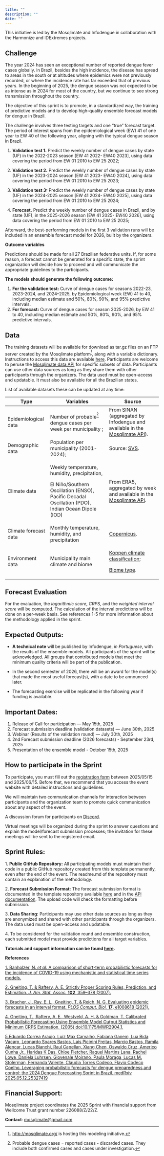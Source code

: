 ```yaml
---
title: ""
description: ""
date: ""
---
```


This initiative is led by the Mosqlimate and Infodengue in collaboration with the Harmonize and IDExtremes projects.


## **Challenge**

The year 2024 has seen an exceptional number of reported dengue fever cases globally. In Brazil, besides the high incidence, the disease has spread to areas in the south or at altitudes where epidemics were not previously recorded, or where the incidence rate has far exceeded that of previous years. In the beginning of 2025, the dengue season was not expected to be as intense as in 2024 for most of the country, but we continue to see strong transmission throughout the country. 

The objective of this sprint is to promote, in a standardized way, the training of predictive models and to develop high-quality ensemble forecast models for dengue in Brazil.

The challenge involves three testing targets and one “true” forecast target. The period of interest spans from the epidemiological week (EW) 41 of one year to EW 40 of the following year, aligning with the typical dengue season in Brazil.

1. **Validation test 1.** Predict the weekly number of dengue cases by state (UF) in the 2022-2023 season [EW 41 2022- EW40 2023], using data covering the period from EW 01 2010 to EW 25 2022;
2. **Validation test 2.** Predict the weekly number of dengue cases by state (UF) in the 2023-2024 season [EW 41 2023- EW40 2024], using data covering the period from EW 01 2010 to EW 25 2023;

3. **Validation test 3:** Predict the weekly number of dengue cases by state (UF) in the 2024-2025 season [EW 41 2024- EW40 2025], using data covering the period from EW 01 2010 to EW 25 2024;
4. **Forecast.** Predict the weekly number of dengue cases in Brazil, and by state (UF), in the 2025-2026 season [EW 41 2025- EW40 2026], using data covering the period from EW 01 2010 to EW 25 2025;

Afterward, the best-performing models in the first 3 validation runs will be included in an ensemble forecast model for 2026, built by the organizers.

**Outcome variables**

Predictions should be made for all 27 Brazilian federative units. If, for some reason, a forecast cannot be generated for a specific state, the sprint organization will decide how to proceed and will communicate the appropriate guidelines to the participants.

**The models should generate the following outcome:**

1. **For the validation test:** Curve of dengue cases for seasons 2022-23, 2023-2024, and 2024–2025, by Epidemiological week (EW)  41 to 40, including median estimate and 50%, 80%, 90%, and 95% predictive intervals.
2. **For forecast:** Curve of dengue cases for season 2025-2026, by EW 41 to 40, including median estimate and 50%, 80%, 90%, and 95% predictive intervals.


## **Data**

The training datasets will be available for download as tar.gz files on an FTP server created by the Mosqlimate platform<sup>[^1]</sup>, along with a variable dictionary. Instructions to access this data are available [here](../data/).  Participants are welcome to peruse the [Mosqlimate data API](https://api.mosqlimate.org/datastore/) for specific subsets of data. Participants can use other data sources as long as they share them with other participants through the organizers. The data used must be open-access and updatable. It must also be available for all the Brazilian states.

List of available datasets these can be updated at any time:

|Type|Variables|Source|
| ------- | ------ | ------- |
|Epidemiological data|</p><p>Number of probable<sup>[^2]</sup> dengue cases per week per municipality ;</p>|From SINAN (aggregated by Infodengue and available in the [Mosqlimate API](https://api.mosqlimate.org/datastore/)). |
|Demographic data|Population per municipality (2001-2024);|Source: [SVS](http://tabnet.datasus.gov.br/cgi/deftohtm.exe?ibge/cnv/popsvs2024br.def). |
|Climate data|<p>Weekly temperature, humidity, precipitation,</p><p>El Niño/Southern Oscillation (ENSO), Pacific Decadal Oscillation (PDO),  Indian Ocean Dipole (IOD) </p>|From ERA5, aggregated by week and available in the [Mosqlimate API](https://api.mosqlimate.org/datastore/).|
|Climate forecast data|Monthly temperature, humidity, and precipitation|[Copernicus](https://cds.climate.copernicus.eu/datasets/seasonal-monthly-single-levels?tab=overview).|
|Environment data |Municipality main climate and biome |<p></p><p>[Koppen climate classification](https://koppenbrasil.github.io/);</p><p>[Biome type](https://www.embrapa.br/busca-de-publicacoes/-/publicacao/1144751/metodo-para-determinar-o-bioma-predominante-nos-municipios-brasileiros).</p>|


## **Forecast Evaluation**
For the evaluation, the *logarithmic score*, *CRPS,* and the *weighted interval score* will be computed. The calculation of the interval predictions will be done on a per-week basis. See references 1-5 for more information about the methodology applied in the sprint. 

## **Expected Outputs:**
- **A technical note** will be published by Infodengue, *in Portuguese*, with the results of the ensemble models. All participants of the sprint will be acknowledged. All groups that contributed models that meet the minimum quality criteria will be part of the publication.

- In the second semester of 2026, there will be an award for the model(s) that made the most useful forecast(s), with a date to be announced later.

- The forecasting exercise will be replicated in the following year if funding is available.
## **Important Dates:**

1. Release of Call for participation — May 15th, 2025
2. Forecast submission deadline (validation datasets) — June 30th, 2025
3. Webinar (Results of the validation round) — July 30th, 2025
4. 2nd Forecast submission deadline (2026 forecasts) - September 23rd, 2025
5. Presentation of the ensemble model - October 15th, 2025

## **How to participate in the Sprint**


To participate, you must fill out the [registration form](https://forms.gle/22FFzBZT4Jf5oqzt9) between  2025/05/15 and 2025/06/15. Before that, we recommend that you access the event website with detailed instructions and guidelines. 

We will maintain two communication channels for interaction between participants and the organization team to promote quick communication about any aspect of the event.

A discussion forum for participants on [Discord](https://discord.gg/yqtgW4TC). 

Virtual meetings will be organized during the sprint to answer questions and explain the model/forecast submission processes; the invitation for these meetings will be sent to the registered email.


## **Sprint Rules:**

1\. **Public GitHub Repository:** All participating models must maintain their code in a public GitHub repository created from this template permanently, even after the end of the event. The readme.md of the repository must contain an explanation of the methodology.

2\. **Forecast Submission Format:** The forecast submission format is documented in the template repository available [here](https://github.com/Mosqlimate-project/sprint-template-2025) and in the [API documentation](https://api.mosqlimate.org/docs/registry/POST/predictions/). The upload code will check the formatting before submission. 

3\. **Data Sharing:** Participants may use other data sources as long as they are anonymized and shared with other participants through the organizers. The data used must be open-access and updatable.

4\. To be considered for the validation round and ensemble construction, each submitted model must provide predictions for all target variables.

**Tutorials and support information can be found [here](../instructions/).** 

**References**

[1.	Banholzer, N. ](https://www.zotero.org/google-docs/?O1n02o)[*et al.*](https://www.zotero.org/google-docs/?O1n02o)[ A comparison of short-term probabilistic forecasts for the incidence of COVID-19 using mechanistic and statistical time series models.](https://www.zotero.org/google-docs/?O1n02o)

[2.	Gneiting, T. & Raftery, A. E. Strictly Proper Scoring Rules, Prediction, and Estimation. ](https://www.zotero.org/google-docs/?O1n02o)[*J. Am. Stat. Assoc.* ](https://www.zotero.org/google-docs/?O1n02o)[**102**](https://www.zotero.org/google-docs/?O1n02o)[, 359–378 (2007).](https://www.zotero.org/google-docs/?O1n02o)

[3.	Bracher, J., Ray, E. L., Gneiting, T. & Reich, N. G. Evaluating epidemic forecasts in an interval format. ](https://www.zotero.org/google-docs/?O1n02o)[*PLOS Comput. Biol.* ](https://www.zotero.org/google-docs/?O1n02o)[**17**](https://www.zotero.org/google-docs/?O1n02o)[, e1008618 (2021).](https://www.zotero.org/google-docs/?O1n02o)

[4.	Gneiting, T., Raftery, A. E., Westveld, A. H. & Goldman, T. Calibrated Probabilistic Forecasting Using Ensemble Model Output Statistics and Minimum CRPS Estimation. (2005) doi:10.1175/MWR2904.1.](https://www.zotero.org/google-docs/?O1n02o)

[5.Eduardo Correa Araujo, Luiz Max Carvalho, Fabiana Ganem, Lua Bida Vacaro, Leonardo Soares Bastos, Lais Picinini Freitas, Marcio Bastos, Ramila Alencar, Lucas Bianchi, Raul Capellan, Xiang Chen, Oswaldo Cruz, Americo Cunha Jr., Haridas K Das, Chloe Fletcher, Raquel Martins Lana, Rachel Lowe, Daniela Luhrsen, Giovenale Moirano, Paula Moraga, Lucas M. Stolerman, Fernanda Valente, Claudia Torres Codeco, Flavio Codeco Coelho. Leveraging probabilistic forecasts for dengue preparedness and control: the 2024 Dengue Forecasting Sprint in Brazil. medRxiv 2025.05.12.25327419](https://doi.org/10.1101/2025.05.12.25327419)



## Financial Support: 
Mosqlimate project coordinates the 2025 Sprint with financial support from Wellcome Trust grant number 226088/Z/22/Z. 

**Contact**:
mosqlimate@gmail.com

[^1]: <http://mosqlimate.org/> is hosting this modeling initiative.
[^2]: Probable dengue cases = reported cases - discarded cases. They include both confirmed cases and cases under investigation.
